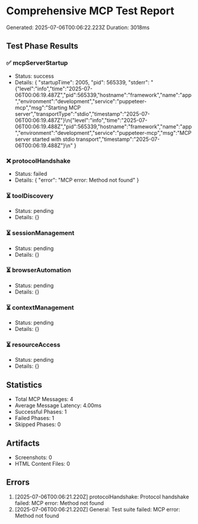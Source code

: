 # Comprehensive MCP Test Report

Generated: 2025-07-06T00:06:22.223Z Duration: 3018ms

## Test Phase Results

### ✅ mcpServerStartup

- Status: success
- Details: { "startupTime": 2005, "pid": 565339, "stderr":
  "{\"level\":\"info\",\"time\":\"2025-07-06T00:06:19.487Z\",\"pid\":565339,\"hostname\":\"framework\",\"name\":\"app\",\"environment\":\"development\",\"service\":\"puppeteer-mcp\",\"msg\":\"Starting
  MCP
  server\",\"transportType\":\"stdio\",\"timestamp\":\"2025-07-06T00:06:19.487Z\"}\n{\"level\":\"info\",\"time\":\"2025-07-06T00:06:19.488Z\",\"pid\":565339,\"hostname\":\"framework\",\"name\":\"app\",\"environment\":\"development\",\"service\":\"puppeteer-mcp\",\"msg\":\"MCP
  server started with stdio transport\",\"timestamp\":\"2025-07-06T00:06:19.488Z\"}\n" }

### ❌ protocolHandshake

- Status: failed
- Details: { "error": "MCP error: Method not found" }

### ⏳ toolDiscovery

- Status: pending
- Details: {}

### ⏳ sessionManagement

- Status: pending
- Details: {}

### ⏳ browserAutomation

- Status: pending
- Details: {}

### ⏳ contextManagement

- Status: pending
- Details: {}

### ⏳ resourceAccess

- Status: pending
- Details: {}

## Statistics

- Total MCP Messages: 4
- Average Message Latency: 4.00ms
- Successful Phases: 1
- Failed Phases: 1
- Skipped Phases: 0

## Artifacts

- Screenshots: 0
- HTML Content Files: 0

## Errors

1. [2025-07-06T00:06:21.220Z] protocolHandshake: Protocol handshake failed: MCP error: Method not
   found
2. [2025-07-06T00:06:21.220Z] General: Test suite failed: MCP error: Method not found
